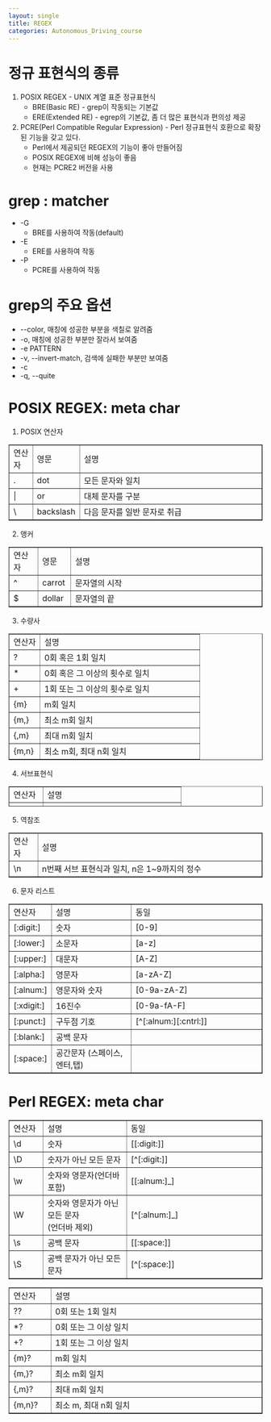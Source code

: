 ```yaml
---
layout: single
title: REGEX
categories: Autonomous_Driving_course
---
```


# 정규 표현식의 종류
1. POSIX REGEX - UNIX 계열 표준 정규표현식
    * BRE(Basic RE) - grep이 작동되는 기본값
    * ERE(Extended RE) - egrep의 기본값, 좀 더 많은 표현식과 편의성 제공
2. PCRE(Perl Compatible Regular Expression) - Perl 정규표현식 호환으로 확장된 기능을 갖고 있다.
    * Perl에서 제공되던 REGEX의 기능이 좋아 만들어짐
    * POSIX REGEX에 비해 성능이 좋음
    * 현재는 PCRE2 버전을 사용

# grep : matcher
* -G
    * BRE를 사용하여 작동(default)
* -E
    * ERE를 사용하여 작동
* -P
    * PCRE를 사용하여 작동

# grep의 주요 옵션
* --color, 매칭에 성공한 부분을 색칠로 알려줌
* -o, 매칭에 성공한 부분만 잘라서 보여줌
* -e PATTERN
* -v, --invert-match, 검색에 실패한 부분만 보여줌
* -c
* -q, --quite

# POSIX REGEX: meta char
1. POSIX 연산자
<table style="border-collapse: collapse; width: 100%;" border="1" data-ke-align="alignLeft">
<tbody>
<tr>
<td style="width: 9.6124%;">연산자</td>
<td style="width: 11.3565%;">영문</td>
<td style="width: 79.031%;">설명</td>
</tr>
<tr>
<td style="width: 9.6124%;">.</td>
<td style="width: 11.3565%;">dot</td>
<td style="width: 79.031%;">모든 문자와 일치</td>
</tr>
<tr>
<td style="width: 9.6124%;">|</td>
<td style="width: 11.3565%;">or</td>
<td style="width: 79.031%;">대체 문자를 구분</td>
</tr>
<tr>
<td style="width: 9.6124%;">\</td>
<td style="width: 11.3565%;">backslash</td>
<td style="width: 79.031%;">다음 문자를 일반 문자로 취급</td>
</tr>
</tbody>
</table>


2. 앵커
<div class="table_wrap"><table style="border-collapse: collapse; width: 100%;" border="1" data-ke-align="alignLeft">
<tbody>
<tr>
<td style="width: 11.3954%;">연산자</td>
<td style="width: 13.0232%;">영문</td>
<td style="width: 75.5813%;">설명</td>
</tr>
<tr>
<td style="width: 11.3954%;">^</td>
<td style="width: 13.0232%;">carrot</td>
<td style="width: 75.5813%;">문자열의 시작</td>
</tr>
<tr>
<td style="width: 11.3954%;">$</td>
<td style="width: 13.0232%;">dollar</td>
<td style="width: 75.5813%;">문자열의 끝</td>
</tr>
</tbody>
</table></div>


3. 수량사
<div class="table_wrap"><table style="border-collapse: collapse; width: 100%;" border="1" data-ke-align="alignLeft">
<tbody>
<tr>
<td style="width: 16.1628%;">연산자</td>
<td style="width: 83.8372%;">설명</td>
</tr>
<tr>
<td style="width: 16.1628%;">?</td>
<td style="width: 83.8372%;">0회 혹은 1회 일치</td>
</tr>
<tr>
<td style="width: 16.1628%;">*</td>
<td style="width: 83.8372%;">0회 혹은 그 이상의 횟수로 일치</td>
</tr>
<tr>
<td style="width: 16.1628%;">+</td>
<td style="width: 83.8372%;">1회 또는 그 이상의 횟수로 일치</td>
</tr>
<tr>
<td style="width: 16.1628%;">{m}</td>
<td style="width: 83.8372%;">m회 일치</td>
</tr>
<tr>
<td style="width: 16.1628%;">{m,}</td>
<td style="width: 83.8372%;">최소 m회 일치</td>
</tr>
<tr>
<td style="width: 16.1628%;">{,m}</td>
<td style="width: 83.8372%;">최대 m회 일치</td>
</tr>
<tr>
<td style="width: 16.1628%;">{m,n}</td>
<td style="width: 83.8372%;">최소 m회, 최대 n회 일치</td>
</tr>
</tbody>
</table></div>



4. 서브표현식
<div class="table_wrap"><table style="border-collapse: collapse; width: 100%; height: 40px;" border="1" data-ke-align="alignLeft">
<tbody>
<tr style="height: 20px;">
<td style="width: 19.6512%; height: 20px;">연산자</td>
<td style="width: 80.3488%; height: 20px;">설명</td>
</tr>
<tr style="height: 20px;">
<td style="width: 19.6512%; height: 20px;">(expr)</td>
<td style="width: 80.3488%; height: 20px;">괄호 안의 표현식을 하나의 단위로 취급</td>
</tr>
</tbody>
</table></div>

5. 역참조
<div class="table_wrap"><table style="border-collapse: collapse; width: 100%;" border="1" data-ke-align="alignLeft">
<tbody>
<tr>
<td style="width: 11.2791%;">연산자</td>
<td style="width: 88.7209%;">설명</td>
</tr>
<tr>
<td style="width: 11.2791%;">\n</td>
<td style="width: 88.7209%;">n번째 서브 표현식과 일치, n은 1~9까지의 정수</td>
</tr>
</tbody>
</table></div>


6. 문자 리스트
<div class="table_wrap"><table style="border-collapse: collapse; width: 100%;" border="1" data-ke-align="alignLeft">
<tbody>
<tr>
<td style="width: 13.5659%;">연산자</td>
<td style="width: 32.9844%;">설명</td>
<td style="width: 53.4496%;">동일</td>
</tr>
<tr>
<td style="width: 13.5659%;">[:digit:]</td>
<td style="width: 32.9844%;">숫자</td>
<td style="width: 53.4496%;">[0-9]</td>
</tr>
<tr>
<td style="width: 13.5659%;">[:lower:]</td>
<td style="width: 32.9844%;">소문자</td>
<td style="width: 53.4496%;">[a-z]</td>
</tr>
<tr>
<td style="width: 13.5659%;">[:upper:]</td>
<td style="width: 32.9844%;">대문자</td>
<td style="width: 53.4496%;">[A-Z]</td>
</tr>
<tr>
<td style="width: 13.5659%;">[:alpha:]</td>
<td style="width: 32.9844%;">영문자</td>
<td style="width: 53.4496%;">[a-zA-Z]</td>
</tr>
<tr>
<td style="width: 13.5659%;">[:alnum:]</td>
<td style="width: 32.9844%;">영문자와 숫자</td>
<td style="width: 53.4496%;">[0-9a-zA-Z]</td>
</tr>
<tr>
<td style="width: 13.5659%;">[:xdigit:]</td>
<td style="width: 32.9844%;">16진수</td>
<td style="width: 53.4496%;">[0-9a-fA-F]</td>
</tr>
<tr>
<td style="width: 13.5659%;">[:punct:]</td>
<td style="width: 32.9844%;">구두점 기호</td>
<td style="width: 53.4496%;">[^[:alnum:][:cntrl:]]</td>
</tr>
<tr>
<td style="width: 13.5659%;">[:blank:]</td>
<td style="width: 32.9844%;">공백 문자</td>
<td style="width: 53.4496%;">&nbsp;</td>
</tr>
<tr>
<td style="width: 13.5659%;">[:space:]</td>
<td style="width: 32.9844%;">공간문자 (스페이스,엔터,탭)</td>
<td style="width: 53.4496%;">&nbsp;</td>
</tr>
</tbody>
</table></div>


# Perl REGEX: meta char
<div class="table_wrap"><table style="border-collapse: collapse; width: 100%;" border="1" data-ke-align="alignLeft">
<tbody>
<tr>
<td style="width: 13.4496%;">연산자</td>
<td style="width: 32.9845%;">설명</td>
<td style="width: 53.5658%;">동일</td>
</tr>
<tr>
<td style="width: 13.4496%;">\d</td>
<td style="width: 32.9845%;">숫자</td>
<td style="width: 53.5658%;">[[:digit:]]</td>
</tr>
<tr>
<td style="width: 13.4496%;">\D</td>
<td style="width: 32.9845%;">숫자가 아닌 모든 문자</td>
<td style="width: 53.5658%;">[^[:digit:]]</td>
</tr>
<tr>
<td style="width: 13.4496%;">\w</td>
<td style="width: 32.9845%;">숫자와 영문자(언더바 포함)</td>
<td style="width: 53.5658%;">[[:alnum:]_]</td>
</tr>
<tr>
<td style="width: 13.4496%;">\W</td>
<td style="width: 32.9845%;">숫자와 영문자가 아닌 모든 문자<br>(언더바 제외)</td>
<td style="width: 53.5658%;">[^[:alnum:]_]</td>
</tr>
<tr>
<td style="width: 13.4496%;">\s</td>
<td style="width: 32.9845%;">공백 문자</td>
<td style="width: 53.5658%;">[[:space:]]</td>
</tr>
<tr>
<td style="width: 13.4496%;">\S</td>
<td style="width: 32.9845%;">공백 문자가 아닌 모든 문자</td>
<td style="width: 53.5658%;">[^[:space:]]</td>
</tr>
</tbody>
</table></div>

<div class="table_wrap"><table style="border-collapse: collapse;" border="1" data-ke-align="alignLeft">
<tbody>
<tr style="height: 20px;">
<td style="width: 8.13949%; height: 20px;">연산자</td>
<td style="width: 58.527%; height: 20px;">설명</td>
</tr>
<tr style="height: 20px;">
<td style="width: 8.13949%; height: 20px;">??</td>
<td style="width: 58.527%; height: 20px;">0회 또는 1회 일치</td>
</tr>
<tr style="height: 20px;">
<td style="width: 8.13949%; height: 20px;">*?</td>
<td style="width: 58.527%; height: 20px;">0회 또는 그 이상 일치</td>
</tr>
<tr style="height: 20px;">
<td style="width: 8.13949%; height: 20px;">+?</td>
<td style="width: 58.527%; height: 20px;">1회 또는 그 이상 일치</td>
</tr>
<tr style="height: 20px;">
<td style="width: 8.13949%; height: 20px;">{m}?</td>
<td style="width: 58.527%; height: 20px;">m회 일치</td>
</tr>
<tr style="height: 20px;">
<td style="width: 8.13949%; height: 20px;">{m,}?</td>
<td style="width: 58.527%; height: 20px;">최소 m회 일치&nbsp;</td>
</tr>
<tr style="height: 20px;">
<td style="width: 8.13949%; height: 20px;">{,m}?</td>
<td style="width: 58.527%; height: 20px;">최대 m회 일치</td>
</tr>
<tr style="height: 20px;">
<td style="width: 8.13949%; height: 20px;">{m,n}?</td>
<td style="width: 58.527%; height: 20px;">최소 m, 최대 n회 일치</td>
</tr>
</tbody>
</table></div>